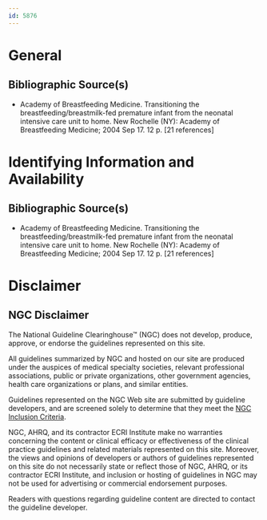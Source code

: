 ```yaml
---
id: 5876
---
```


# General

## Bibliographic Source(s)

- Academy of Breastfeeding Medicine. Transitioning the breastfeeding/breastmilk-fed premature infant from the neonatal intensive care unit to home. New Rochelle (NY): Academy of Breastfeeding Medicine; 2004 Sep 17. 12 p. [21 references]

# Identifying Information and Availability

## Bibliographic Source(s)

- Academy of Breastfeeding Medicine. Transitioning the breastfeeding/breastmilk-fed premature infant from the neonatal intensive care unit to home. New Rochelle (NY): Academy of Breastfeeding Medicine; 2004 Sep 17. 12 p. [21 references]

# Disclaimer

## NGC Disclaimer

The National Guideline Clearinghouse™ (NGC) does not develop, produce, approve, or endorse the guidelines represented on this site.

All guidelines summarized by NGC and hosted on our site are produced under the auspices of medical specialty societies, relevant professional associations, public or private organizations, other government agencies, health care organizations or plans, and similar entities.

Guidelines represented on the NGC Web site are submitted by guideline developers, and are screened solely to determine that they meet the [NGC Inclusion Criteria](/help-and-about/summaries/inclusion-criteria).

NGC, AHRQ, and its contractor ECRI Institute make no warranties concerning the content or clinical efficacy or effectiveness of the clinical practice guidelines and related materials represented on this site. Moreover, the views and opinions of developers or authors of guidelines represented on this site do not necessarily state or reflect those of NGC, AHRQ, or its contractor ECRI Institute, and inclusion or hosting of guidelines in NGC may not be used for advertising or commercial endorsement purposes.

Readers with questions regarding guideline content are directed to contact the guideline developer.

